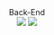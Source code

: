  
<div align="center">
Back-End <br>
<img src="https://img.shields.io/badge/springboot-6DB33F?style=for-the-badge&logo=springboot&logoColor=white">
 
 <img src="https://img.shields.io/badge/springsecurity-6DB33F?style=for-the-badge&logo=springsecurity&logoColor=white">
</div>
